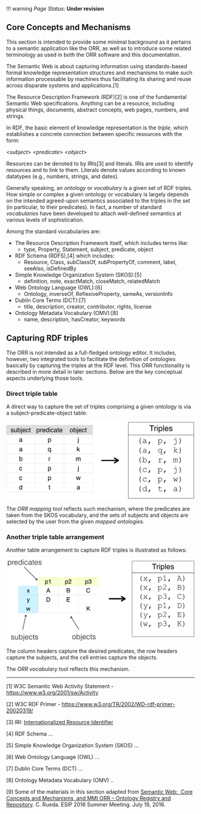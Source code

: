 !!! warning
    _Page Status_: **Under revision**

## Core Concepts and Mechanisms

This section is intended to provide some minimal background as it
pertains to a semantic application like the ORR, as well as to
introduce some related terminology as used in both the ORR software 
and this documentation. 
 
The Semantic Web is about capturing information using standards-based
formal knowledge representation structures and mechanisms to make such
information processable by machines thus facilitating its sharing and 
reuse across disparate systems and applications.[1]

The Resource Description Framework (RDF)[2] is one of the fundamental 
Semantic Web specifications. 
Anything can be a resource, including physical things, documents, 
abstract concepts, web pages, numbers, and strings.

In RDF, the basic element of knowledge representation is the _triple_,
which establishes a concrete connection between specific resources
with the form:

&lt;_subject_> &lt;_predicate_> &lt;_object_>

Resources can be denoted to by IRIs[3] and literals. 
IRIs are used to identify resources and to link to them.
Literals denote values according to known datatypes (e.g., numbers, 
strings, and dates).

Generally speaking, an _ontology_ or _vocabulary_ is a given set of RDF triples. 
How simple or complex a given ontology or vocabulary is largely depends on the 
intended agreed-upon semantics associated to the triples in the set
(in particular, to their predicates).
In fact, a number of standard _vocabularies_ have been developed to attach
well-defined semantics at various levels of sophistication.

Among the standard vocabularies are:
 
- The Resource Description Framework itself, which includes terms like:
    - type, Property, Statement, subject, predicate, object
- RDF Schema (RDFS),[4] which includes:
    - Resource, Class, subClassOf, subPropertyOf, comment, label, seeAlso, isDefinedBy
- Simple Knowledge Organization System (SKOS):[5]
    - definition, note, exactMatch, closeMatch, relatedMatch
- Web Ontology Language (OWL):[6]
    - Ontology, inverseOf, ReflexiveProperty, sameAs, versionInfo
- Dublin Core Terms (DCT):[7]
    - title, description, creator, contributor, rights, license
- Ontology Metadata Vocabulary (OMV):[8]
    - name, description, hasCreator, keywords


## Capturing RDF triples

The ORR is not intended as a full-fledged ontology editor. 
It includes, however, two integrated tools to facilitate the definition
of ontologies basically by capturing the triples at the RDF level. 
This ORR functionality is described in more detail in later sections. 
Below are the key conceptual aspects underlying those tools.

### Direct triple table

A direct way to capture the set of triples comprising a given ontology
is via a subject-predicate-object table:

![](img/semweb/rdf-triples-m2r.png)

The _ORR mapping tool_ reflects such mechanism, where the predicates
are taken from the SKOS vocabulary, and the sets of subjects and objects
are selected by the user from the given _mapped ontologies_.

### Another triple table arrangement

Another table arrangement to capture RDF triples is illustrated as follows:

![](img/semweb/rdf-triples-v2r.png)

The column headers capture the desired predicates, the row headers capture 
the subjects, and the cell entries capture the objects.

The _ORR vocabulary_ tool reflects this mechanism. 


----

[1] W3C Semantic Web Activity Statement - https://www.w3.org/2001/sw/Activity

[2] W3C RDF Primer - https://www.w3.org/TR/2002/WD-rdf-primer-20020319/

[3] IRI: [Internationalized Resource Identifier](https://en.wikipedia.org/wiki/Internationalized_Resource_Identifier)

[4] RDF Schema ...

[5] Simple Knowledge Organization System (SKOS) ...

[6] Web Ontology Language (OWL) ...

[7] Dublin Core Terms (DCT) ...

[8] Ontology Metadata Vocabulary (OMV) ..

[9] Some of the materials in this section adapted from [Semantic Web:  Core Concepts and Mechanisms  
and MMI ORR – Ontology Registry and 
Repository](https://speakerdeck.com/carueda/semantic-web-core-concepts-and-mechanisms-and-mmi-orr-ontology-registry-and-repository).
  C. Rueda. ESIP 2016 Summer Meeting.
  July 19, 2016.
